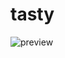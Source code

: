 # tasty

![preview](https://github.com/HassanMahdy1/myProject/assets/138172129/fb933e6a-128b-4e52-be17-be408d681bd1)
